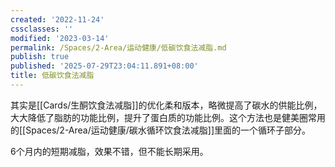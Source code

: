 ```yaml
---
created: '2022-11-24'
cssclasses: ''
modified: '2023-03-14'
permalink: /Spaces/2-Area/运动健康/低碳饮食法减脂.md
publish: true
published: '2025-07-29T23:04:11.891+08:00'
title: 低碳饮食法减脂
---
```

其实是[[Cards/生酮饮食法减脂]]的优化柔和版本，略微提高了碳水的供能比例，大大降低了脂肪的功能比例，提升了蛋白质的功能比例。这个方法也是健美圈常用的[[Spaces/2-Area/运动健康/碳水循环饮食法减脂]]里面的一个循环子部分。

6个月内的短期减脂，效果不错，但不能长期采用。
